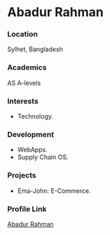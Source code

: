 # Abadur Rahman 

### Location

Sylhet, Bangladesh

### Academics

AS A-levels

### Interests

- Technology.

### Development

- WebApps.
- Supply Chain OS.

### Projects

- Ema-John: E-Commerce.

### Profile Link

[Abadur Rahman](https://github.com/arimtiaz)
